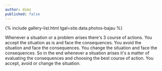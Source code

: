 ```yaml
---
author: dimz
published: false
---
```

{% include gallery-list.html tgal=site.data.photos-bajau %}

Whenever a situation or a problem arises there's 3 course of actions. You accept the situation as is and face the consequences. You avoid the situation and face the consequences. You change the situation and face the consequences. So in the end whenever a situation arises it's a matter of evaluating the consequences and choosing the best course of action. You accept, avoid or change the situation.